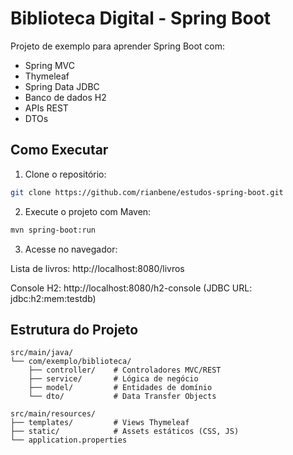 # Biblioteca Digital - Spring Boot

Projeto de exemplo para aprender Spring Boot com:
- Spring MVC
- Thymeleaf
- Spring Data JDBC
- Banco de dados H2
- APIs REST
- DTOs

## Como Executar

1. Clone o repositório:
```bash
git clone https://github.com/rianbene/estudos-spring-boot.git
```
2. Execute o projeto com Maven:
```bash
mvn spring-boot:run
```
3. Acesse no navegador:

Lista de livros: http://localhost:8080/livros

Console H2: http://localhost:8080/h2-console (JDBC URL: jdbc:h2:mem:testdb)

## Estrutura do Projeto
```
src/main/java/
└── com/exemplo/biblioteca/
    ├── controller/    # Controladores MVC/REST
    ├── service/       # Lógica de negócio
    ├── model/         # Entidades de domínio
    └── dto/           # Data Transfer Objects

src/main/resources/
├── templates/         # Views Thymeleaf
├── static/            # Assets estáticos (CSS, JS)
└── application.properties
```